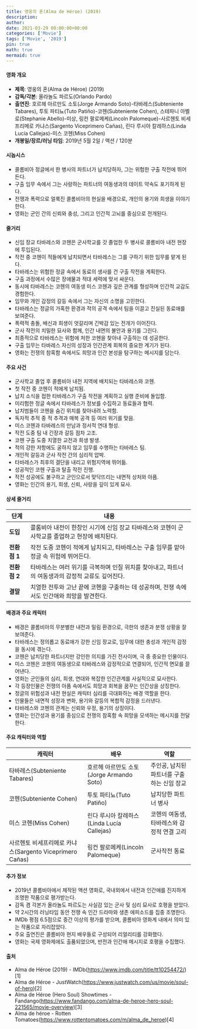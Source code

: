 ```yaml
---
title: 영웅의 혼(Alma de Héroe) (2019)
description: 
author: 
date: 2021-03-29 00:00:00+00:00
categories: ['Movie']
tags: ['Movie', '2019']
pin: true
math: true
mermaid: true
---
```

#### 영화 개요

- **제목**: 영웅의 혼(Alma de Héroe) (2019)  
- **감독/각본**: 올라놀도 파르도(Orlando Pardo)  
- **출연진**: 호르헤 아르만도 소토(Jorge Armando Soto)-타바레스(Subteniente Tabares), 투토 파티뇨(Tuto Patiño)-코헨(Subteniente Cohen), 스테파니 아벨로(Stephanie Abello)-미상, 링컨 팔로메케(Lincoln Palomeque)-사르헨토 비세프리메로 카냐스(Sargento Viceprimero Cañas), 린다 루시아 칼레하스(Linda Lucía Callejas)-미스 코헨(Miss Cohen)  
- **개봉일/장르/러닝 타임**: 2019년 5월 2일 / 액션 / 120분  

#### 시놉시스

- 콜롬비아 정글에서 한 병사의 파트너가 납치당하자, 그는 위험한 구출 작전에 뛰어든다.  
- 구출 임무 속에서 그는 사랑하는 파트너의 여동생과의 데이트 약속도 포기하게 된다.  
- 전쟁과 폭력으로 얼룩진 콜롬비아의 현실을 배경으로, 개인의 용기와 희생을 이야기한다.  
- 영화는 군인 간의 신뢰와 충성, 그리고 인간적 고뇌를 중심으로 전개된다.  

#### 줄거리

- 신임 장교 타바레스와 코헨은 군사학교를 갓 졸업한 두 병사로 콜롬비아 내전 현장에 투입된다.  
- 작전 중 코헨이 적들에게 납치되면서 타바레스는 그를 구하기 위한 임무를 맡게 된다.  
- 타바레스는 위험한 정글 속에서 동료의 생사를 건 구출 작전을 계획한다.  
- 구출 과정에서 수많은 장애물과 적대 세력에 맞서 싸운다.  
- 동시에 타바레스는 코헨의 여동생 미스 코헨과 깊은 관계를 형성하며 인간적 교감도 경험한다.  
- 임무와 개인 감정의 갈등 속에서 그는 자신의 소명을 고민한다.  
- 타바레스는 정글의 가혹한 환경과 적의 공격 속에서 팀을 이끌고 진실된 동료애를 보여준다.  
- 폭력적 충돌, 배신과 희생이 엇갈리며 긴박감 있는 전개가 이어진다.  
- 군사 작전의 치밀한 묘사와 함께, 인간 내면의 불안과 용기를 그린다.  
- 최종적으로 타바레스는 위험에 처한 코헨을 찾아내 구출하는 데 성공한다.  
- 구출 임무는 타바레스 자신의 성장과 인간관계 회복의 중요한 계기가 된다.  
- 영화는 전쟁의 참혹함 속에서도 희망과 인간 본성을 탐구하는 메시지를 담는다.  

#### 주요 사건

- 군사학교 졸업 후 콜롬비아 내전 지역에 배치되는 타바레스와 코헨.  
- 첫 작전 중 코헨이 적에게 납치됨.  
- 납치 소식을 접한 타바레스가 구출 작전을 계획하고 실행 준비에 돌입함.  
- 미리험한 정글 속에서 타바레스가 정보를 수집하고 동료들과 협력.  
- 납치범들이 코헨을 숨긴 위치를 찾아내려 노력함.  
- 독자적 추적 중 적 추격과 매복 공격 등 여러 위기를 맞음.  
- 미스 코헨과 타바레스의 만남과 정서적 연대 형성.  
- 작전 도중 팀 내 긴장과 갈등 점차 고조.  
- 코헨 구출 도중 치열한 교전과 희생 발생.  
- 적의 강한 저항에도 굴하지 않고 임무를 수행하는 타바레스 팀.  
- 개인적 갈등과 군사 작전 간의 심리적 압박.  
- 타바레스가 최후의 결단을 내리고 위험지역에 뛰어듦.  
- 성공적인 코헨 구출과 탈출 작전 진행.  
- 작전 성공에도 불구하고 군인으로서 맞닥뜨리는 내면적 상처와 아픔.  
- 영화는 인간의 용기, 희생, 신뢰, 사랑을 깊이 있게 묘사.  

#### 상세 줄거리

| **단계**     | **내용**                                                                                             |
|--------------|----------------------------------------------------------------------------------------------------|
| **도입**     | 콜롬비아 내전이 한창인 시기에 신임 장교 타바레스와 코헨이 군사학교를 졸업하고 현장에 배치된다.           |
| **전환점 1** | 작전 도중 코헨이 적에게 납치되고, 타바레스는 구출 임무를 맡아 정글 속 위험에 뛰어든다.                  |
| **전환점 2** | 타바레스는 여러 위기를 극복하며 인질 위치를 찾아내고, 파트너의 여동생과의 감정적 교류도 깊어진다.         |
| **결말**     | 치열한 전투와 고난 끝에 코헨을 구출하는 데 성공하며, 전쟁 속에서도 인간애와 희망을 발견한다.               |

#### 배경과 주요 캐릭터

- 배경은 콜롬비아의 무분별한 내전과 밀림 환경으로, 극한의 생존과 분쟁 상황을 잘 보여준다.  
- 타바레스는 정의롭고 동료애가 강한 신임 장교로, 임무에 대한 충성과 개인적 감정을 동시에 겪는다.  
- 코헨은 납치당한 파트너지만 강인한 의지를 가진 전사이며, 극 중 중요한 인물이다.  
- 미스 코헨은 코헨의 여동생으로 타바레스와 감정적으로 연결되어, 인간적 면모를 끌어낸다.  
- 영화는 군인들의 심리, 희생, 연대와 복잡한 인간관계를 사실적으로 묘사한다.  
- 각 등장인물은 전쟁의 아픔 속에서도 희망과 회복을 꿈꾸는 인간상을 상징한다.  
- 정글의 위험성과 내전 현실은 캐릭터 심리를 극대화하는 배경 역할을 한다.  
- 인물들은 내면적 성장과 변화, 용기와 갈등의 복합적 감정을 드러낸다.  
- 타바레스와 코헨의 관계는 신뢰와 우정, 용기의 상징이다.  
- 영화는 인간성과 용기를 중심으로 전쟁의 참혹함 속 희망을 모색하는 메시지를 전달한다.  

#### 주요 캐릭터와 역할

| **캐릭터**         | **배우**               | **역할**                          |
|--------------------|------------------------|---------------------------------|
| 타바레스(Subteniente Tabares) | 호르헤 아르만도 소토(Jorge Armando Soto) | 주인공, 납치된 파트너를 구출하는 신임 장교       |
| 코헨(Subteniente Cohen)       | 투토 파티뇨(Tuto Patiño)             | 납치당한 파트너 병사                    |
| 미스 코헨(Miss Cohen)          | 린다 루시아 칼레하스(Linda Lucía Callejas) | 코헨의 여동생, 타바레스와 감정적 연결 고리      |
| 사르헨토 비세프리메로 카냐스(Sargento Viceprimero Cañas) | 링컨 팔로메케(Lincoln Palomeque)        | 군사작전 동료                       |

#### 추가 정보

- 2019년 콜롬비아에서 제작된 액션 영화로, 국내외에서 내전과 인간애를 진지하게 조명한 작품으로 평가받는다.  
- 감독 겸 각본가 올라놀도 파르도는 사실감 있는 군사 및 심리 묘사로 호평을 받았다.  
- 약 2시간의 러닝타임 동안 전쟁 속 인간 드라마와 생존 에피소드를 집중 조명한다.  
- IMDb 평점 6.5점으로 중간 이상의 평가를 받으며, 콜롬비아 영화계 내에서 의미 있는 작품으로 자리잡았다.  
- 주요 출연진은 콜롬비아 현지 배우들로 구성되어 리얼리티를 강화했다.  
- 영화는 국제 영화제에도 출품되었으며, 반전과 인간애 메시지로 호평을 수집했다.  

#### 출처

- Alma de Héroe (2019) - IMDb(https://www.imdb.com/title/tt10254472/)[1]  
- Alma de Héroe - JustWatch(https://www.justwatch.com/us/movie/soul-of-hero)[2]  
- Alma de Héroe (Hero Soul) Showtimes - Fandango(https://www.fandango.com/alma-de-heroe-hero-soul-221565/movie-overview)[3]  
- Alma de héroe - Rotten Tomatoes(https://www.rottentomatoes.com/m/alma_de_heroe)[4]
